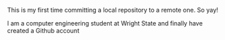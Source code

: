 This is my first time committing a local repository to a remote one. So yay!

I am a computer engineering student at Wright State and finally have created
a Github account
